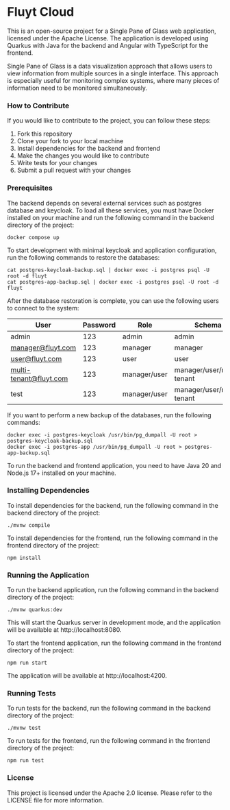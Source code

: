 # Fluyt Cloud

This is an open-source project for a Single Pane of Glass web application, licensed under the Apache License. The application is developed using Quarkus with Java for the backend and Angular with TypeScript for the frontend.

Single Pane of Glass is a data visualization approach that allows users to view information from multiple sources in a single interface. This approach is especially useful for monitoring complex systems, where many pieces of information need to be monitored simultaneously.

### How to Contribute

If you would like to contribute to the project, you can follow these steps:

1. Fork this repository
2. Clone your fork to your local machine
3. Install dependencies for the backend and frontend
4. Make the changes you would like to contribute
5. Write tests for your changes
6. Submit a pull request with your changes

### Prerequisites

The backend depends on several external services such as postgres database and keycloak. To load all these services, you must have Docker installed on your machine and run the following command in the backend directory of the project:

```shell
docker compose up
```

To start development with minimal keycloak and application configuration, run the following commands to restore the databases:

```shell
cat postgres-keycloak-backup.sql | docker exec -i postgres psql -U root -d fluyt
cat postgres-app-backup.sql | docker exec -i postgres psql -U root -d fluyt
```

After the database restoration is complete, you can use the following users to connect to the system:

| User                   | Password | Role         | Schema                    |
|------------------------|----------|--------------|---------------------------|
| admin                  | 123      | admin        | admin                     |
| manager@fluyt.com      | 123      | manager      | manager                   |
| user@fluyt.com         | 123      | user         | user                      |
| multi-tenant@fluyt.com | 123      | manager/user | manager/user/multi-tenant |
| test                   | 123      | manager/user | manager/user/multi-tenant |

If you want to perform a new backup of the databases, run the following commands:

```shell
docker exec -i postgres-keycloak /usr/bin/pg_dumpall -U root > postgres-keycloak-backup.sql
docker exec -i postgres-app /usr/bin/pg_dumpall -U root > postgres-app-backup.sql
```

To run the backend and frontend application, you need to have Java 20 and Node.js 17+ installed on your machine.

### Installing Dependencies

To install dependencies for the backend, run the following command in the backend directory of the project:

```shell
./mvnw compile
```

To install dependencies for the frontend, run the following command in the frontend directory of the project:

```shell
npm install
```

### Running the Application

To run the backend application, run the following command in the backend directory of the project:

```shell
./mvnw quarkus:dev
```

This will start the Quarkus server in development mode, and the application will be available at http://localhost:8080.

To start the frontend application, run the following command in the frontend directory of the project:

```shell
npm run start
```

The application will be available at http://localhost:4200.

### Running Tests

To run tests for the backend, run the following command in the backend directory of the project:

```shell
./mvnw test
```

To run tests for the frontend, run the following command in the frontend directory of the project:

```shell
npm run test
```

### License

This project is licensed under the Apache 2.0 license. Please refer to the LICENSE file for more information.